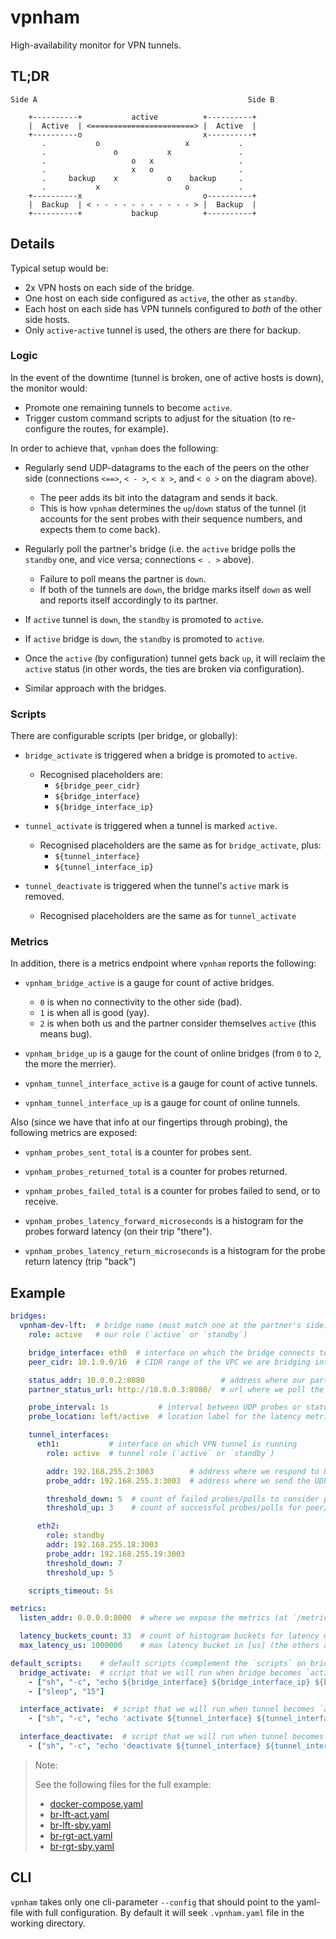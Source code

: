 # vpnham

High-availability monitor for VPN tunnels.

## TL;DR

```text
Side A                                               Side B

    +----------+           active          +----------+
    |  Active  | <=======================> |  Active  |
    +----------o                           x----------+
       .           o                   x           .
       .               o           x               .
       .                   o   x                   .
       .                   x   o                   .
       .     backup    x           o    backup     .
       .           x                   o           .
    +----------x                           o----------+
    |  Backup  | < - - - - - - - - - - - > |  Backup  |
    +----------+           backup          +----------+
```

## Details

Typical setup would be:

- 2x VPN hosts on each side of the bridge.
- One host on each side configured as `active`, the other as `standby`.
- Each host on each side has VPN tunnels configured to _both_ of the other side
  hosts.
- Only `active`-`active` tunnel is used, the others are there for backup.

### Logic

In the event of the downtime (tunnel is broken, one of active hosts is down),
the monitor would:

- Promote one remaining tunnels to become `active`.
- Trigger custom command scripts to adjust for the situation (to re-configure
  the routes, for example).

In order to achieve that, `vpnham` does the following:

- Regularly send UDP-datagrams to the each of the peers on the other side
  (connections `<==>`, `< - >`, `< x >`, and `< o >` on the diagram above).
  - The peer adds its bit into the datagram and sends it back.
  - This is how `vpnham` determines the `up`/`down` status of the tunnel (it
    accounts for the sent probes with their sequence numbers, and expects them
    to come back).

- Regularly poll the partner's bridge (i.e. the `active` bridge polls the
  `standby` one, and vice versa;  connections `< . >` above).
  - Failure to poll means the partner is `down`.
  - If both of the tunnels are `down`, the bridge marks itself `down` as well
    and reports itself accordingly to its partner.

- If `active` tunnel is `down`, the `standby` is promoted to `active`.

- If `active` bridge is `down`, the `standby` is promoted to `active`.

- Once the `active` (by configuration) tunnel gets back `up`, it will reclaim
  the `active` status (in other words, the ties are broken via configuration).

- Similar approach with the bridges.

### Scripts

There are configurable scripts (per bridge, or globally):

- `bridge_activate` is triggered when a bridge is promoted to `active`.
  - Recognised placeholders are:
    - `${bridge_peer_cidr}`
    - `${bridge_interface}`
    - `${bridge_interface_ip}`

- `tunnel_activate` is triggered when a tunnel is marked `active`.
  - Recognised placeholders are the same as for `bridge_activate`, plus:
    - `${tunnel_interface}`
    - `${tunnel_interface_ip}`

- `tunnel_deactivate` is triggered when the tunnel's `active` mark is removed.
  - Recognised placeholders are the same as for `tunnel_activate`

### Metrics

In addition, there is a metrics endpoint where `vpnham` reports the following:

- `vpnham_bridge_active` is a gauge for count of active bridges.
  - `0` is when no connectivity to the other side (bad).
  - `1` is when all is good (yay).
  - `2` is when both us and the partner consider themselves `active`
    (this means bug).

- `vpnham_bridge_up` is a gauge for the count of online bridges
  (from `0` to `2`, the more the merrier).

- `vpnham_tunnel_interface_active` is a gauge for count of active tunnels.

- `vpnham_tunnel_interface_up` is a gauge for count of online tunnels.

Also (since we have that info at our fingertips through probing), the following
metrics are exposed:

- `vpnham_probes_sent_total` is a counter for probes sent.

- `vpnham_probes_returned_total` is a counter for probes returned.

- `vpnham_probes_failed_total` is a counter for probes failed to send, or to
  receive.

- `vpnham_probes_latency_forward_microseconds` is a histogram for the probes
  forward latency (on their trip "there").

- `vpnham_probes_latency_return_microseconds` is a histogram for the probe
  return latency (trip "back")

## Example

```yaml
bridges:
  vpnham-dev-lft:  # bridge name (must match one at the partner's side)
    role: active   # our role (`active` or `standby`)

    bridge_interface: eth0  # interface on which the bridge connects to VPC
    peer_cidr: 10.1.0.0/16  # CIDR range of the VPC we are bridging into

    status_addr: 10.0.0.2:8080                 # address where our partner polls our status
    partner_status_url: http://10.0.0.3:8080/  # url where we poll the status of the partner

    probe_interval: 1s           # interval between UDP probes or status polls
    probe_location: left/active  # location label for the latency metrics

    tunnel_interfaces:
      eth1:           # interface on which VPN tunnel is running
        role: active  # tunnel role (`active` or `standby`)

        addr: 192.168.255.2:3003        # address where we respond to UDP probes
        probe_addr: 192.168.255.3:3003  # address where we send the UDP probes to

        threshold_down: 5  # count of failed probes/polls to consider peer/partner "down"
        threshold_up: 3    # count of successful probes/polls for peer/partner to go "up"

      eth2:
        role: standby
        addr: 192.168.255.18:3003
        probe_addr: 192.168.255.19:3003
        threshold_down: 7
        threshold_up: 5

    scripts_timeout: 5s

metrics:
  listen_addr: 0.0.0.0:8000  # where we expose the metrics (at `/metrics` path)

  latency_buckets_count: 33  # count of histogram buckets for latency metrics
  max_latency_us: 1000000    # max latency bucket in [us] (the others are computed exponentially downwards)

default_scripts:    # default scripts (complement the `scripts` on bridge config)
  bridge_activate:  # script that we will run when bridge becomes `active`
    - ["sh", "-c", "echo ${bridge_interface} ${bridge_interface_ip} ${bridge_peer_cidr}"]
    - ["sleep", "15"]

  interface_activate:  # script that we will run when tunnel becomes `active`
    - ["sh", "-c", "echo 'activate ${tunnel_interface} ${tunnel_interface_ip}'"]

  interface_deactivate:  # script that we will run when tunnel becomes `inactive`
    - ["sh", "-c", "echo 'deactivate ${tunnel_interface} ${tunnel_interface_ip}'"]
```

>
> Note:
>
> See the following files for the full example:
>
> - [docker-compose.yaml](./docker-compose.yaml)
> - [br-lft-act.yaml](./.dev/br-lft-act.yaml)
> - [br-lft-sby.yaml](./.dev/br-lft-sby.yaml)
> - [br-rgt-act.yaml](./.dev/br-rgt-act.yaml)
> - [br-rgt-sby.yaml](./.dev/br-rgt-sby.yaml)
>

## CLI

`vpnham` takes only one cli-parameter `--config` that should point to the
yaml-file with full configuration.  By default it will seek `.vpnham.yaml` file
in the working directory.
